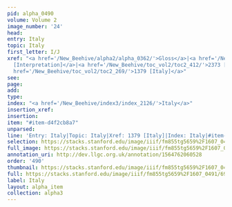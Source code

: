 ```yaml
---
pid: alpha_0490
volume: Volume 2
image_number: '24'
head: 
entry: Italy
topic: Italy
first_letter: I/J
xref: "<a href='/New_Beehive/alpha2/alpha_0362/'>Gloss</a>|<a href='/New_Beehive/toc_vol2/toc2_172/'>923
  [Interpretation]</a>|<a href='/New_Beehive/toc_vol2/toc2_412/'>2373 [Inward Man]</a>|||<a
  href='/New_Beehive/toc_vol2/toc2_269/'>1379 [Italy]</a>"
see: 
page: 
add: 
type: 
index: "<a href='/New_Beehive/index3/index_2126/'>Italy</a>"
insertion_xref: 
insertion: 
item: "#item-d4f2cb8a7"
unparsed: 
line: 'Entry: Italy|Topic: Italy|Xref: 1379 [Italy]|Index: Italy|#item-d4f2cb8a7'
selection: https://stacks.stanford.edu/image/iiif/fm855tg5659%2F1607_0491/696,3605,3039,377/full/0/default.jpg
full_image: https://stacks.stanford.edu/image/iiif/fm855tg5659%2F1607_0491/full/full/0/default.jpg
annotation_uri: http://dev.llgc.org.uk/annotation/1564762060528
order: '490'
thumbnail: https://stacks.stanford.edu/image/iiif/fm855tg5659%2F1607_0491/696,3605,600,180/250,/0/default.jpg
full: https://stacks.stanford.edu/image/iiif/fm855tg5659%2F1607_0491/696,3605,3039,377/full/0/default.jpg
label: Italy
layout: alpha_item
collection: alpha3
---
```

